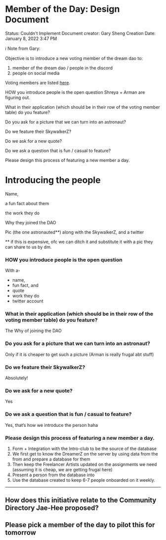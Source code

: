 # Member of the Day: Design Document

Status: Couldn't Implement
Document creator: Gary Sheng
Creation Date: January 8, 2022 3:47 PM

<aside>
ℹ️ Note from Gary:

Objective is to introduce a new voting member of the dream dao to:
1) member of the dream dao / people in the discord
2) people on social media

Voting members are listed [here](../Evergreen%20Documents%20976d2984e99f4146b4283457a2303a7c/Evergreen%20Documents%20Database%20db1ccc6322ae474dba4b59d6b687d080/Dream%20DAO%20Founding%20Voting%20Member%20Database%20Director%20353cd716a7f64dbc95acae74e661dbf4.md).

HOW you introduce people is the open question Shreya + Arman are figuring out.

What in their application (which should be in their row of the voting member table) do you feature? 

Do you ask for a picture that we can turn into an astronaut? 

Do we feature their SkywalkerZ?

Do we ask for a new quote?

Do we ask a question that is fun / casual to feature?

Please design this process of featuring a new member a day.

</aside>

# Introducing the people

Name, 

a fun fact about them

the work they do

Why they joined the DAO

Pic (the one astronauted**) along with the SkywalkerZ, and a twitter

** if this is expensive, ofc we can ditch it and substitute it with a pic they can share to us by dm.

### HOW you introduce people is the open question

With a-

- name,
- fun fact, and
- quote
- work they do
- twitter account

### What in their application (which should be in their row of the voting member table) do you feature?

The Why of joining the DAO

### Do you ask for a picture that we can turn into an astronaut?

Only if it is cheaper to get such a picture (Arman is really frugal abt stuff)

### Do we feature their SkywalkerZ?

Absolutely!

### Do we ask for a new quote?

Yes

### Do we ask a question that is fun / casual to feature?

Yes, that’s how we introduce the person haha

### Please design this process of featuring a new member a day.

1. Form + Integration with the Intro-club to be the source of the database
2. We first get to know the DreamerZ on the server by using data from the from and prepare a database for them
3. Then keep the Freelancer Artists updated on the assignments we need (assuming it is cheap, we are getting frugal here)
4. Present a person from the database into  
5. Use the database created to keep 6-7 people onboarded on it weekly.

---

## How does this initiative relate to the Community Directory Jae-Hee proposed?

## Please pick a member of the day to pilot this for tomorrow